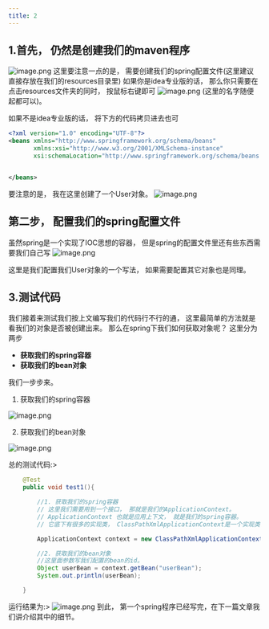 ```yaml
---
title: 2
---
```



## 1.首先， 仍然是创建我们的maven程序
![image.png](https://cdn.nlark.com/yuque/0/2023/png/34300248/1677568963033-155062af-5566-4507-919b-6edcf414e597.png#averageHue=%232e3134&clientId=u6b3be20d-0da7-4&from=paste&height=228&id=u2bd9048e&name=image.png&originHeight=228&originWidth=460&originalType=binary&ratio=1&rotation=0&showTitle=false&size=13943&status=done&style=none&taskId=u2ef13486-ae1e-44b1-a5bb-a20be41ecf2&title=&width=460)
这里要注意一点的是， 需要创建我们的spring配置文件(这里建议直接存放在我们的resources目录里)
如果你是idea专业版的话， 那么你只需要在点击resources文件夹的同时， 按鼠标右键即可
![image.png](https://cdn.nlark.com/yuque/0/2023/png/34300248/1677569068072-27dde557-2cc0-4a47-a1e7-c262289aa6e8.png#averageHue=%232c323c&clientId=u6b3be20d-0da7-4&from=paste&height=74&id=uddd599ae&name=image.png&originHeight=74&originWidth=520&originalType=binary&ratio=1&rotation=0&showTitle=false&size=12996&status=done&style=none&taskId=ub014f841-69aa-4d18-8cb5-fb4dcc8d3a6&title=&width=520)
(这里的名字随便起都可以)。

如果不是idea专业版的话， 将下方的代码拷贝进去也可
```xml
<?xml version="1.0" encoding="UTF-8"?>
<beans xmlns="http://www.springframework.org/schema/beans"
       xmlns:xsi="http://www.w3.org/2001/XMLSchema-instance"
       xsi:schemaLocation="http://www.springframework.org/schema/beans http://www.springframework.org/schema/beans/spring-beans.xsd">


</beans>
```

要注意的是， 我在这里创建了一个User对象。
![image.png](https://cdn.nlark.com/yuque/0/2023/png/34300248/1677569177118-93b227a0-28f9-4a04-b08f-abc09713ea01.png#averageHue=%232d2f33&clientId=u6b3be20d-0da7-4&from=paste&height=140&id=ud3fa4171&name=image.png&originHeight=140&originWidth=345&originalType=binary&ratio=1&rotation=0&showTitle=false&size=8310&status=done&style=none&taskId=u789fdbe9-9ca3-41c1-9396-a24b559420c&title=&width=345)


## 第二步， 配置我们的spring配置文件

虽然spring是一个实现了IOC思想的容器，  但是spring的配置文件里还有些东西需要我们自己写
![image.png](https://cdn.nlark.com/yuque/0/2023/png/34300248/1677569346484-d4ee9b0b-b48d-4ee2-8fc4-13e04ddf9363.png#averageHue=%231f2023&clientId=u6b3be20d-0da7-4&from=paste&height=538&id=u09e21c0a&name=image.png&originHeight=504&originWidth=1259&originalType=binary&ratio=1&rotation=0&showTitle=false&size=58299&status=done&style=none&taskId=u07d41477-e196-4a82-808e-38002c53eea&title=&width=1344)

这里是我们配置我们User对象的一个写法， 如果需要配置其它对象也是同理。

## 3.测试代码
我们接着来测试我们按上文编写我们的代码行不行的通， 这里最简单的方法就是看我们的对象是否被创建出来。
那么在spring下我们如何获取对象呢？ 这里分为两步

- **获取我们的spring容器**
- **获取我们的bean对象**

我们一步步来。

1. 获取我们的spring容器

![image.png](https://cdn.nlark.com/yuque/0/2023/png/34300248/1677570390490-e97ccf2b-ac8b-4a66-8cfd-246b1e499b31.png#averageHue=%231f2124&clientId=u6b3be20d-0da7-4&from=paste&height=198&id=u18bcce59&name=image.png&originHeight=198&originWidth=996&originalType=binary&ratio=1&rotation=0&showTitle=false&size=27724&status=done&style=none&taskId=u424abf94-7779-453d-b4a4-c92fcd10441&title=&width=996)

2.  获取我们的bean对象

![image.png](https://cdn.nlark.com/yuque/0/2023/png/34300248/1677570561242-2696d2a0-1e97-4b85-9a96-283cc62a1355.png#averageHue=%23202226&clientId=u6b3be20d-0da7-4&from=paste&height=134&id=ucd9da84b&name=image.png&originHeight=134&originWidth=545&originalType=binary&ratio=1&rotation=0&showTitle=false&size=15209&status=done&style=none&taskId=ue4f4ffdb-176e-477c-b758-6c2d084ab19&title=&width=545)

总的测试代码:>
```java
    @Test
    public void test1(){

        //1. 获取我们的spring容器
        // 这里我们需要用到一个接口， 那就是我们的ApplicationContext。
        // ApplicationContext 也就是应用上下文， 就是我们的spring容器。
        // 它底下有很多的实现类， ClassPathXmlApplicationContext是一个实现类， 意味着我们从根目录下加载我们的spring配置文件。

        ApplicationContext context = new ClassPathXmlApplicationContext("spring.xml");

        //2. 获取我们的bean对象
        //这里面参数写我们配置的bean的id。
        Object userBean = context.getBean("userBean");
        System.out.println(userBean);

    }
```
运行结果为:>
![image.png](https://cdn.nlark.com/yuque/0/2023/png/34300248/1677570808172-44b70b42-90dc-4d93-b777-22ac59b94307.png#averageHue=%2325272b&clientId=u6b3be20d-0da7-4&from=paste&height=149&id=uae6f34b5&name=image.png&originHeight=149&originWidth=619&originalType=binary&ratio=1&rotation=0&showTitle=false&size=19264&status=done&style=none&taskId=u7b6e8d01-0edb-4620-91e5-56062fc04a4&title=&width=619) 
到此， 第一个spring程序已经写完，在下一篇文章我们讲介绍其中的细节。
